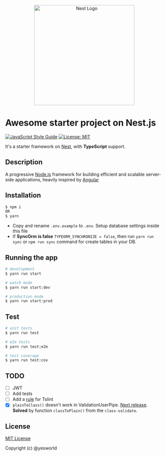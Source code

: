 <p align="center">
  <a href="http://nestjs.com/" target="blank"><img src="https://nestjs.com/img/logo_text.svg" width="320" alt="Nest Logo" /></a>
</p>

# Awesome starter project on Nest.js

[![JavaScript Style Guide](https://img.shields.io/badge/code_style-standard-brightgreen.svg)](https://standardjs.com)
[![License: MIT](https://img.shields.io/badge/License-MIT-blue.svg)](https://opensource.org/licenses/MIT)

It's a starter framework on [Nest](https://github.com/nestjs/nest), with **TypeScript** support.

## Description
A progressive <a href="http://nodejs.org" target="blank">Node.js</a> framework for building efficient and scalable server-side applications, heavily inspired by <a href="https://angular.io" target="blank">Angular</a>

## Installation

```bash
$ npm i
OR
$ yarn
```

- Copy and rename `.env.example` to `.env`. Setup database settings inside this file
- If **SyncOrm is false** `TYPEORM_SYNCHRONIZE = false`, then run `yarn run sync` or `npm run sync` command for create tables in your DB.

## Running the app

```bash
# development
$ yarn run start

# watch mode
$ yarn run start:dev

# production mode
$ yarn run start:prod
```

## Test

```bash
# unit tests
$ yarn run test

# e2e tests
$ yarn run test:e2e

# test coverage
$ yarn run test:cov
```

## TODO
* [ ] JWT
* [ ] Add tests
* [ ] Add a [rule](https://github.com/marcuzy/tslint-origin-ordered-imports-rule) for Tslint
* [x] `plainToClass()` doesn't work in ValidationUserPipe. [Next release](https://github.com/typestack/class-transformer/issues/236). **Solved** by function `classToPlain()` from the `class-validate`.

## License

[MIT License](./LICENSE)

Copyright (c) @yesworld
